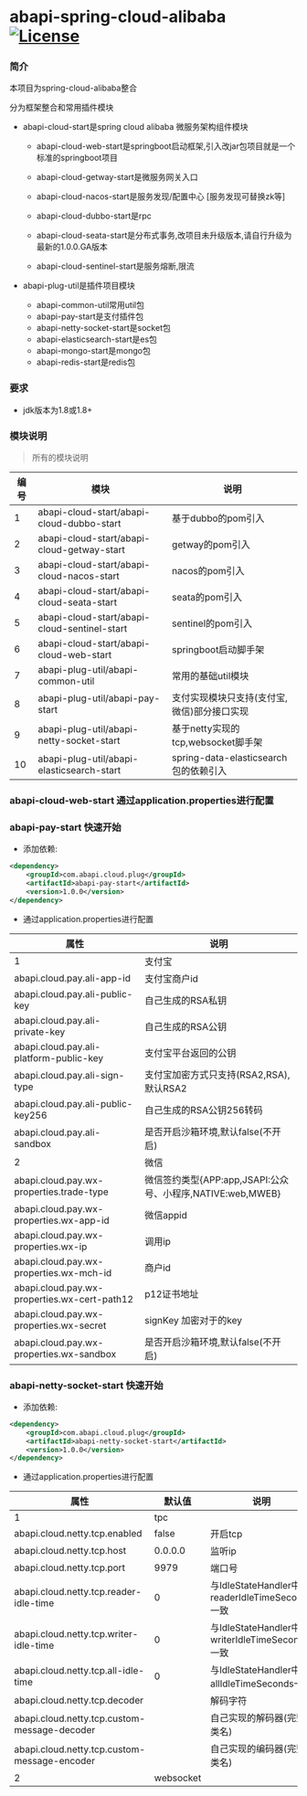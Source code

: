 abapi-spring-cloud-alibaba [![License](http://img.shields.io/:license-apache-brightgreen.svg)](http://www.apache.org/licenses/LICENSE-2.0.html)
===================================

### 简介
本项目为spring-cloud-alibaba整合

分为框架整合和常用插件模块

-   abapi-cloud-start是spring cloud alibaba 微服务架构组件模块

    -   abapi-cloud-web-start是springboot启动框架,引入改jar包项目就是一个标准的springboot项目
 
    -   abapi-cloud-getway-start是微服务网关入口
 
    -   abapi-cloud-nacos-start是服务发现/配置中心 [服务发现可替换zk等]
 
    -   abapi-cloud-dubbo-start是rpc
 
    -   abapi-cloud-seata-start是分布式事务,改项目未升级版本,请自行升级为最新的1.0.0.GA版本
 
    -   abapi-cloud-sentinel-start是服务熔断,限流
 
-   abapi-plug-util是插件项目模块
    
    -   abapi-common-util常用util包
    -   abapi-pay-start是支付插件包
    -   abapi-netty-socket-start是socket包
    -   abapi-elasticsearch-start是es包
    -   abapi-mongo-start是mongo包
    -   abapi-redis-start是redis包
### 要求
- jdk版本为1.8或1.8+

### 模块说明
> 所有的模块说明

| 编号  | 模块 | 说明 
|---|---|---
|1|abapi-cloud-start/abapi-cloud-dubbo-start|基于dubbo的pom引入
|2|abapi-cloud-start/abapi-cloud-getway-start|getway的pom引入
|3|abapi-cloud-start/abapi-cloud-nacos-start|nacos的pom引入
|4|abapi-cloud-start/abapi-cloud-seata-start|seata的pom引入
|5|abapi-cloud-start/abapi-cloud-sentinel-start|sentinel的pom引入
|6|abapi-cloud-start/abapi-cloud-web-start|springboot启动脚手架
|7|abapi-plug-util/abapi-common-util|常用的基础util模块
|8|abapi-plug-util/abapi-pay-start|支付实现模块只支持(支付宝,微信)部分接口实现
|9|abapi-plug-util/abapi-netty-socket-start|基于netty实现的tcp,websocket脚手架
|10|abapi-plug-util/abapi-elasticsearch-start|spring-data-elasticsearch包的依赖引入

### abapi-cloud-web-start 通过application.properties进行配置
### abapi-pay-start 快速开始
- 添加依赖:

```xml
<dependency>
	<groupId>com.abapi.cloud.plug</groupId>
	<artifactId>abapi-pay-start</artifactId>
	<version>1.0.0</version>
</dependency>
```

- 通过application.properties进行配置

| 属性  | 说明
|---|---
|1|支付宝
|abapi.cloud.pay.ali-app-id|支付宝商户id
|abapi.cloud.pay.ali-public-key|自己生成的RSA私钥
|abapi.cloud.pay.ali-private-key|自己生成的RSA公钥
|abapi.cloud.pay.ali-platform-public-key|支付宝平台返回的公钥
|abapi.cloud.pay.ali-sign-type|支付宝加密方式只支持(RSA2,RSA),默认RSA2
|abapi.cloud.pay.ali-public-key256|自己生成的RSA公钥256转码
|abapi.cloud.pay.ali-sandbox|是否开启沙箱环境,默认false(不开启)
|2|微信
|abapi.cloud.pay.wx-properties.trade-type|微信签约类型{APP:app,JSAPI:公众号、小程序,NATIVE:web,MWEB}
|abapi.cloud.pay.wx-properties.wx-app-id|微信appid
|abapi.cloud.pay.wx-properties.wx-ip|调用ip
|abapi.cloud.pay.wx-properties.wx-mch-id|商户id
|abapi.cloud.pay.wx-properties.wx-cert-path12|p12证书地址
|abapi.cloud.pay.wx-properties.wx-secret|signKey 加密对于的key
|abapi.cloud.pay.wx-properties.wx-sandbox|是否开启沙箱环境,默认false(不开启)
### abapi-netty-socket-start 快速开始
- 添加依赖:

```xml
<dependency>
	<groupId>com.abapi.cloud.plug</groupId>
	<artifactId>abapi-netty-socket-start</artifactId>
	<version>1.0.0</version>
</dependency>
```
	
- 通过application.properties进行配置

| 属性  |默认值| 说明
|---|---|---
|1|tpc
|abapi.cloud.netty.tcp.enabled|false|开启tcp
abapi.cloud.netty.tcp.host|0.0.0.0|监听ip
abapi.cloud.netty.tcp.port|9979|端口号
abapi.cloud.netty.tcp.reader-idle-time|0|与IdleStateHandler中的readerIdleTimeSeconds一致
abapi.cloud.netty.tcp.writer-idle-time|0|与IdleStateHandler中的writerIdleTimeSeconds一致
abapi.cloud.netty.tcp.all-idle-time|0|与IdleStateHandler中的allIdleTimeSeconds一致
abapi.cloud.netty.tcp.decoder||解码字符
abapi.cloud.netty.tcp.custom-message-decoder||自己实现的解码器(完整类名)
abapi.cloud.netty.tcp.custom-message-encoder||自己实现的编码器(完整类名)
|2|websocket




